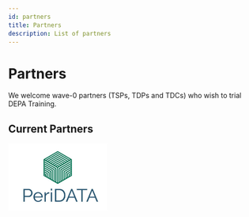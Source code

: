 ```yaml
---
id: partners
title: Partners
description: List of partners
---
```


# Partners

We welcome wave-0 partners (TSPs, TDPs and TDCs) who wish to trial DEPA Training.

## Current Partners

<img src="peridata.jpg" alt="PeriDATA" width="200"/>
